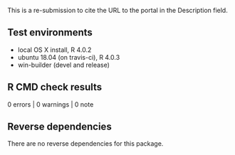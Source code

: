 This is a re-submission to cite the URL to the portal in the Description field.

## Test environments

* local OS X install, R 4.0.2
* ubuntu 18.04 (on travis-ci), R 4.0.3
* win-builder (devel and release)

## R CMD check results

0 errors | 0 warnings | 0 note

## Reverse dependencies

There are no reverse dependencies for this package.
